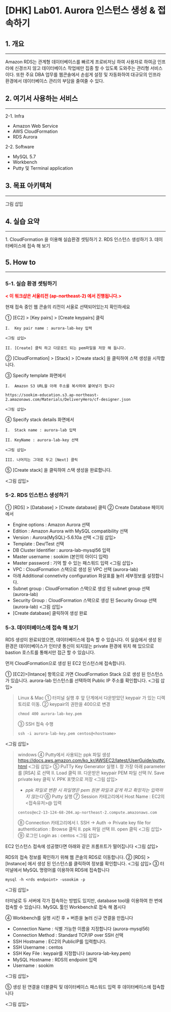 # [DHK] Lab01. Aurora 인스턴스 생성 & 접속하기

## 1. 개요
<hr/>
Amazon RDS는 관계형 데이터베이스를 빠르게 프로비저닝 하여 사용자로 하여금 인프라에 신경쓰지 않고 데이터베이스 작업에만 집중 할 수 있도록 도와주는 관리형 서비스이다. 또한 주요 DBA 업무를 웹콘솔에서 손쉽게 설정 및 자동화하여 대규모의 인프라 환경에서 데이터베이스 관리의 부담을 줄여줄 수 있다.

## 2. 여기서 사용하는 서비스
<hr/>
2-1. Infra

- Amazon Web Service
- AWS CloudFormation
- RDS Aurora

2-2. Software

- MySQL 5.7
- Workbench
- Putty 및 Terminal application

## 3. 목표 아키텍쳐
<hr/>
그림 삽입

## 4. 실습 요약
<hr/>
1. CloudFormation 을 이용해 실습환경 셋팅하기 
2. RDS 인스턴스 생성하기
3. 데이터베이스에 접속 해 보기

## 5. How to
<hr/>

### 5-1. 실습 환경 셋팅하기
**<span style="color:red"> < 이 워크샵은 서울리전 (ap-northeast-2) 에서 진행됩니다.></span>**

현재 접속 중인 웹 콘솔의 리전이 서울로 선택되어있는지 확인하세요

① [EC2] > [Key pairs] > [Create keypairs] 클릭

    I.	Key pair name : aurora-lab-key 입력

    <그림 삽입>

    II.	[Create] 클릭 하고 다운로드 되는 pem파일을 저장 해 둡니다.

② [CloudFormation] > [Stack] > [Create stack] 을 클릭하여 스택 생성을 시작합니다.

③ Specify template 화면에서

    I.	Amazon S3 URL을 아래 주소를 복사하여 붙여넣기 합니다

    https://sookim-education.s3.ap-northeast-2.amazonaws.com/Materials/DeliveryHero/cf-designer.json

    <그림 삽입>

④ Specify stack details 화면에서

    I.	Stack name : aurora-lab 입력

    II.	KeyName : aurora-lab-key 선택

    <그림 삽입>

    III. 나머지는 그대로 두고 [Next] 클릭

⑤ [Create stack] 을 클릭하여 스택 생성을 완료합니다.

<그림 삽입>


### 5-2. RDS 인스턴스 생성하기
① [RDS] > [Database] > [Create database] 클릭
② Create Database 페이지에서
 * Engine options : Amazon Aurora 선택
 * Edition : Amazon Aurora with MySQL compatibility 선택
 * Version : Aurora(MySQL)-5.6.10a 선택
<그림 삽입>
 * Template : Dev/Test 선택
 * DB Cluster Identifier : aurora-lab-mysql56 입력
 * Master username : sookim (본인의 아이디 입력)
 * Master password : 기억 할 수 있는 패스워드 입력
<그림 삽입>
 * VPC : CloudFormation 스택으로 생성 된 VPC 선택 (aurora-lab)
 * 아래 Additional connetivity configuration 화살표를 눌러 세부정보를 설정합니다.
 * Subnet group : CloudFormation 스택으로 생성 된 subnet group 선택 (aurora-lab)
 * Security Group : CloudFormation 스택으로 생성 된 Security Group 선택 (aurora-lab)
<그림 삽입>
 * [Create database] 클릭하여 생성 완료

### 5-3. 데이터베이스에 접속 해 보기
RDS 생성이 완료되었으면, 데이터베이스에 접속 할 수 있습니다. 이 실습에서 생성 된 환경은 데이터베이스가 인터넷 통신이 되지않는 private 환경에 위치 해 있으므로 bastion 호스트를 통해서만 접근 할 수 있습니다.

먼저 CloudFormation으로 생성 된 EC2 인스턴스에 접속합니다.

① [EC2]>[Intance] 항목으로 가면 CloudFormation Stack 으로 생성 된 인스턴스가 있습니다.
aurora-lab 인스턴스를 선택하여 Public IP 주소를 확인합니다.
<그림 삽입>
>	Linux & Mac
> ①	터미널 실행 후 앞 단계에서 다운받았던 keypair 가 있는 디렉토리로 이동.
> ②	keypair의 권한을 400으로 변경
> ```
> chmod 400 aurora-lab-key.pem
> ```
> ③	SSH 접속 수행
> ```
> ssh -i aurora-lab-key.pem centos@<hostname> 
> ```
<그림 삽입>

> windows
> ④	Putty에서 사용되는 ppk 파일 생성
> https://docs.aws.amazon.com/ko_kr/AWSEC2/latest/UserGuide/putty.html
> <그림 삽입>
> ⑤	PuTTy Key Generator 실행
>   I.	창 가장 아래 parameter 를 [RSA] 로 선택
>   II.	Load 클릭
>   III.	다운받은 keypair PEM 파일 선택
>   IV.	Save private key 클릭
>   V.	PPK 포맷으로 저장 
> <그림 삽입>
> * *_ppk 파일로 변환 시 파일명은 pem 원본 파일과 같게 하고 확장자는 입력하지 않는다_*
> ⑥	Putty 실행
> ⑦	Session 카테고리에서
> Host Name : EC2의 <접속유저>@<Public IP> 입력
> ```
> centos@ec2-13-124-68-204.ap-northeast-2.compute.amazonaws.com
> ```
> ⑧	Connection 카테고리에서 
>   I.	SSH -> Auth -> Private key file for authentication : Browse 클릭
>   II.	ppk 파일 선택
>   III.	open 클릭
> <그림 삽입>
> ⑨	로그인
> Login as : centos
> <그림 삽입>

EC2 인스턴스 접속에 성공했다면 아래와 같은 프롬프트가 떨어집니다
<그림 삽입>

RDS의 접속 정보를 확인하기 위해 웹 콘솔의 RDS로 이동합니다.
② [RDS] > [Instance] 에서 생성 된 인스턴스를 클릭하여 정보를 확인합니다.
<그림 삽입>
③ 터미널에서 MySQL 명령어를 이용하여 RDS에 접속합니다
```
mysql -h <rds endpoint> -usookim -p
```
<그림 삽입>

터미널로 두 서버에 각가 접속하는 방법도 있지만, database tool을 이용하여 한 번에 접속할 수 있습니다. 
MySQL 툴인 Workbench로 접속 해 봅시다

④ Workbench를 실행 시킨 후 + 버튼을 눌러 신규 연결을 만듭니다
   * Connection Name : 식별 가능한 이름을 지정합니다 (aurora-mysql56)
   * Connection Method : Standard TCP/IP over SSH 선택
   * SSH Hostname : EC2의 PublicIP를 입력합니다.
   * SSH Username : centos
   * SSH Key File : keypair를 지정합니다 (aurora-lab-key.pem)
   * MySQL Hostname : RDS의 endpoint 입력
   * Username : sookim

<그림 삽입>

⑤ 생성 된 연결을 더블클릭 및 데이터베이스 패스워드 입력 후 데이터베이스에 접속합니다

<그림 삽입>

